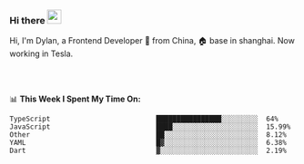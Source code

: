 ### Hi there <img src="https://media.giphy.com/media/hvRJCLFzcasrR4ia7z/giphy.gif" width="25px">

<!-- ![visitors](https://visitor-badge.glitch.me/badge?page_id=dislfyer.dislfyer) -->

Hi, I'm Dylan, a Frontend Developer 🚀 from China, 🏠 base in shanghai. Now working in Tesla.

<br/>
<br/>

📊 **This Week I Spent My Time On:**


<!--START_SECTION:waka-->

```text
TypeScript                          ████████████████░░░░░░░░░  64%
JavaScript                          ████░░░░░░░░░░░░░░░░░░░░░  15.99%
Other                               ██░░░░░░░░░░░░░░░░░░░░░░░  8.12%
YAML                                █▓░░░░░░░░░░░░░░░░░░░░░░░  6.38%
Dart                                ▓░░░░░░░░░░░░░░░░░░░░░░░░  2.19%
```

<!--END_SECTION:waka-->

<!--
**About Me:**
 -->
